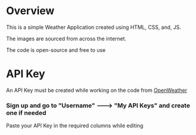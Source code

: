 # Overview
This is a simple Weather Application created using HTML, CSS, and, JS.

The images are sourced from across the internet.

The code is open-source and free to use

# API Key
An API Key must be created while working on the code from [OpenWeather](https://openweathermap.org/)
### Sign up and go to "Username" ---> "My API Keys" and create one if needed
Paste your API Key in the required columns while editing
